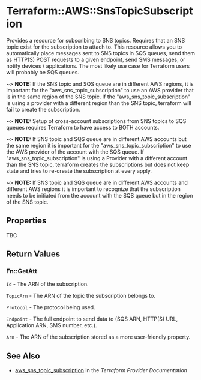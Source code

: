 # Terraform::AWS::SnsTopicSubscription

Provides a resource for subscribing to SNS topics. Requires that an SNS topic exist for the subscription to attach to.
This resource allows you to automatically place messages sent to SNS topics in SQS queues, send them as HTTP(S) POST requests
to a given endpoint, send SMS messages, or notify devices / applications. The most likely use case for Terraform users will
probably be SQS queues.

~> **NOTE:** If the SNS topic and SQS queue are in different AWS regions, it is important for the "aws_sns_topic_subscription" to use an AWS provider that is in the same region of the SNS topic. If the "aws_sns_topic_subscription" is using a provider with a different region than the SNS topic, terraform will fail to create the subscription.

~> **NOTE:** Setup of cross-account subscriptions from SNS topics to SQS queues requires Terraform to have access to BOTH accounts.

~> **NOTE:** If SNS topic and SQS queue are in different AWS accounts but the same region it is important for the "aws_sns_topic_subscription" to use the AWS provider of the account with the SQS queue. If "aws_sns_topic_subscription" is using a Provider with a different account than the SNS topic, terraform creates the subscriptions but does not keep state and tries to re-create the subscription at every apply.

~> **NOTE:** If SNS topic and SQS queue are in different AWS accounts and different AWS regions it is important to recognize that the subscription needs to be initiated from the account with the SQS queue but in the region of the SNS topic.

## Properties

TBC

## Return Values

### Fn::GetAtt

`Id` - The ARN of the subscription.

`TopicArn` - The ARN of the topic the subscription belongs to.

`Protocol` - The protocol being used.

`Endpoint` - The full endpoint to send data to (SQS ARN, HTTP(S) URL, Application ARN, SMS number, etc.).

`Arn` - The ARN of the subscription stored as a more user-friendly property.

## See Also

* [aws_sns_topic_subscription](https://www.terraform.io/docs/providers/aws/r/sns_topic_subscription.html) in the _Terraform Provider Documentation_